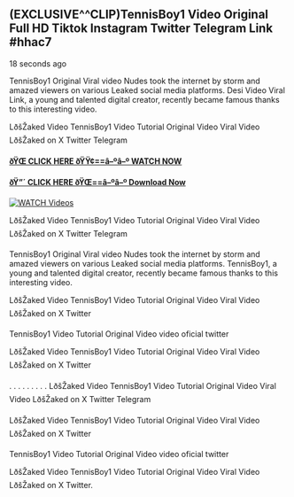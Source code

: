 ## (EXCLUSIVE^^CLIP)TennisBoy1 Video Original Full HD Tiktok Instagram Twitter Telegram Link #hhac7

18 seconds ago

TennisBoy1 Original Viral video Nudes took the internet by storm and amazed viewers on various Leaked social media platforms. Desi Video Viral Link, a young and talented digital creator, recently became famous thanks to this interesting video.

LðšŽaked Video TennisBoy1 Video Tutorial Original Video Viral Video LðšŽaked on X Twitter Telegram

**[ðŸŒ CLICK HERE ðŸŸ¢==â–ºâ–º WATCH NOW](https://clips-mediaa.blogspot.com/2025/02/video-viral-download.html)**

**[ðŸ”´ CLICK HERE ðŸŒ==â–ºâ–º Download Now](https://clips-mediaa.blogspot.com/2025/02/video-viral-download.html)**

[![WATCH Videos](https://i.imgur.com/dJHk4Zq.gif)](https://clips-mediaa.blogspot.com/2025/02/video-viral-download.html)

LðšŽaked Video TennisBoy1 Video Tutorial Original Video Viral Video LðšŽaked on X Twitter Telegram

TennisBoy1 Original Viral video Nudes took the internet by storm and amazed viewers on various Leaked social media platforms. TennisBoy1, a young and talented digital creator, recently became famous thanks to this interesting video.

LðšŽaked Video TennisBoy1 Video Tutorial Original Video Viral Video LðšŽaked on X Twitter

TennisBoy1 Video Tutorial Original Video video oficial twitter

LðšŽaked Video TennisBoy1 Video Tutorial Original Video Viral Video LðšŽaked on X Twitter

. . . . . . . . . LðšŽaked Video TennisBoy1 Video Tutorial Original Video Viral Video LðšŽaked on X Twitter Telegram

LðšŽaked Video TennisBoy1 Video Tutorial Original Video Viral Video LðšŽaked on X Twitter

TennisBoy1 Video Tutorial Original Video video oficial twitter

LðšŽaked Video TennisBoy1 Video Tutorial Original Video Viral Video LðšŽaked on X Twitter.